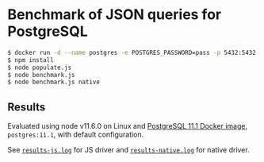 # Benchmark of JSON queries for PostgreSQL

```bash
$ docker run -d --name postgres -e POSTGRES_PASSWORD=pass -p 5432:5432 postgres:11.1
$ npm install
$ node populate.js
$ node benchmark.js
$ node benchmark.js native
```

## Results

Evaluated using node v11.6.0 on Linux and [PostgreSQL 11.1 Docker image](https://hub.docker.com/_/postgres/),
`postgres:11.1`, with default configuration.

See [`results-js.log`](./results-js.log) for JS driver and [`results-native.log`](./results-native.log) for native driver.
